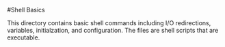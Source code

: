   #Shell Basics

This directory contains basic shell commands including I/O redirections, variables, initialzation, and configuration. The files are shell scripts that are executable.

